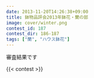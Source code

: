 ```yaml
---
date: 2013-11-20T14:26:38+09:00
title: 鉢物品評会2013年鉢花・蘭の部
image: cover/winter.png
contest_id: 187
contest_dir: 186-187
tags: ["蘭", "ハウス鉢花"]
---
```

審査結果です

{{< contest >}}
